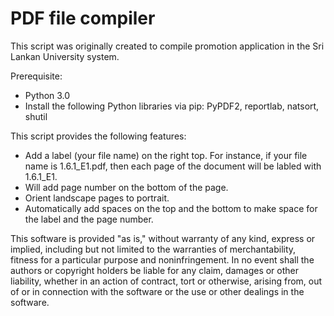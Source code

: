 # PDF file compiler

This script was originally created to compile promotion application in the Sri Lankan University system.

Prerequisite:
- Python 3.0
- Install the following Python libraries via pip: PyPDF2, reportlab, natsort, shutil

This script provides the following features:
- Add a label (your file name) on the right top. For instance, if your file name is 1.6.1_E1.pdf, then each page of the document will be labled with 1.6.1_E1. 
- Will add page number on the bottom of the page.
- Orient landscape pages to portrait.
- Automatically add spaces on the top and the bottom to make space for the label and the page number.


This software is provided "as is," without warranty of any kind, express or implied, including but not limited to the warranties of merchantability, fitness for a particular purpose and noninfringement. In no event shall the authors or copyright holders be liable for any claim, damages or other liability, whether in an action of contract, tort or otherwise, arising from, out of or in connection with the software or the use or other dealings in the software.
